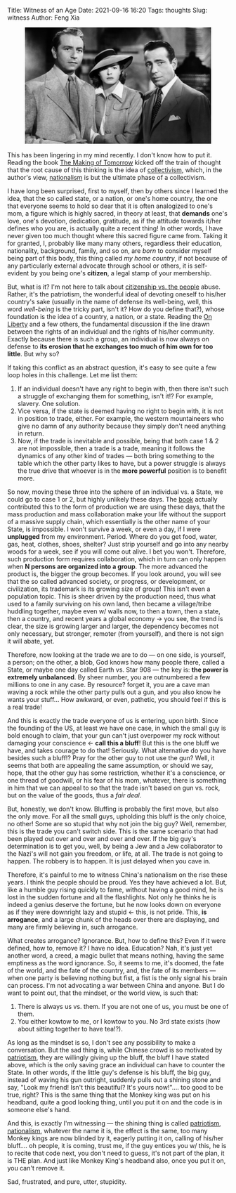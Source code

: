 Title: Witness of an Age
Date: 2021-09-16 16:20
Tags: thoughts
Slug: witness
Author: Feng Xia

<figure class="col s12">
  <img src="images/patriotism.jpg"/>
</figure>

This has been lingering in my mind recently. I don't know how to put
it. Reading the book [The Making of Tomorrow][1] kicked off the train
of thought that the root cause of this thinking is the idea of
[collectivism][2], which, in the author's view, [nationalism][3] is
but the ultimate phase of a collectivism.

I have long been surprised, first to myself, then by others since I
learned the idea, that the so called state, or a nation, or one's home
country, the one that everyone seems to hold so dear that it is often
analogized to one's mom, a figure which is highly sacred, in theory at
least, that **demands** one's love, one's devotion, dedication,
gratitude, as if the attitude towards it/her defines who you are, is
actually quite a recent thing! In other words, I have never given too
much thought where this sacred figure came from. Taking it for
granted, I, probably like many many others, regardless their
education, nationality, background, family, and so on, are _born_ to
consider myself being part of this body, this thing called _my home
country_, if not because of any particularly external advocate through
school or others, it is self-evident by you being one's **citizen**, a
legal stamp of your membership.

But, what is it? I'm not here to talk about [citizenship vs. the
people][4] abuse. Rather, it's the patriotism, the wonderful ideal of
devoting oneself to his/her country's sake (usually in the name of
defense its well-being, well, this word _well-being_ is the tricky
part, isn't it? How do you define that?), whose foundation is the idea
of a country, a nation, or a state. Reading the [On Liberty][5] and a
few others, the fundamental discussion if the line drawn between the
rights of an individual and the rights of his/her community. Exactly
because there is such a group, an individual is now always on defense
to **its erosion that he exchanges too much of him own for too
little**. But why so?

If taking this conflict as an abstract question, it's easy to see
quite a few loop holes in this challenge. Let me list them:

1. If an individual doesn't have any right to begin with, then there
   isn't such a struggle of exchanging them for something, isn't it!?
   For example, slavery. One solution.
2. Vice versa, if the state is deemed having no right to begin with,
   it is not in position to trade, either. For example, the western
   mountaineers who give no damn of any authority because they simply
   don't need anything in return.
3. Now, if the trade is inevitable and possible, being that both case
   1 & 2 are not impossible, then a trade is a trade, meaning it
   follows the dynamics of any other kind of trades &mdash; both bring
   something to the table which the other party likes to have, but a
   power struggle is always the true drive that whoever is in the
   **more powerful** position is to benefit more.

So now, moving these three into the sphere of an individual vs. a
State, we could go to case 1 or 2, but highly unlikely these days. The
[book][1] actually contributed this to the form of production we are
using these days, that the mass production and mass collaboration make
your life without the support of a massive supply chain, which
essentially is the other name of your State, is impossible. I won't
survive a week, or even a day, if I were **unplugged** from my
environment. Period. Where do you get food, water, gas, heat, clothes,
shoes, shelter? Just strip yourself and go into any nearby woods for a
week, see if you will come out alive. I bet you won't. Therefore, such
production form requires collaboration, which in turn can only happen
when **N persons are organized into a group**. The more advanced the
product is, the bigger the group becomes. If you look around, you will
see that the so called advanced society, or progress, or development,
or civilization, its trademark is its growing size of group! This
isn't even a population topic. This is sheer driven by the production
need, thus what used to a family surviving on his own land, then
became a village/tribe huddling together, maybe even w/ walls now, to
then a town, then a state, then a country, and recent years a global
economy &rarr; you see, the trend is clear, the size is growing larger
and larger, the dependency becomes not only necessary, but stronger,
remoter (from yourself), and there is not sign it will abate, yet.

Therefore, now looking at the trade we are to do &mdash; on one side,
is yourself, a person; on the other, a blob, God knows how many people
there, called a State, or maybe one day called Earth vs. Star 908
&mdash; the key is: **the power is extremely unbalanced**. By sheer
number, you are outnumbered a few millions to one in any case. By
resource? forget it, you are a cave man waving a rock while the other
party pulls out a gun, and you also know he wants your stuff... How
awkward, or even, pathetic, you should feel if this is a real trade!

And this is exactly the trade everyone of us is entering, upon
birth. Since the founding of the US, at least we have one case, in
which the small guy is bold enough to claim, that your gun can't just
overpower my rock without damaging your conscience &larr; **call this
a bluff**! But this is the one bluff we have, and takes courage to do
that! Seriously. What alternative do you have besides such a bluff!?
Pray for the other guy to not use the gun? Well, it seems that both
are appealing the same assumption, or should we say, hope, that the
other guy has some restriction, whether it's a conscience, or one
thread of goodwill, or his fear of his mom, whatever, there is
something in him that we can appeal to so that the trade isn't based
on gun vs. rock, but on the value of the goods, thus a _fair deal_.

But, honestly, we don't know. Bluffing is probably the first move, but
also the only move. For all the small guys, upholding this bluff is
the only choice, no other! Some are so stupid that why not join the
big guy? Well, remember, this is the trade you can't switch side. This
is the same scenario that had been played out over and over and over
and over. If the big guy's determination is to get you, well, by being
a Jew and a Jew collaborator to the Nazi's will not gain you freedom, or
life, at all. The trade is not going to happen. The robbery is to
happen. It is just delayed when you cave in.

Therefore, it's painful to me to witness China's nationalism on the
rise these years. I think the people should be proud. Yes they have
achieved a lot. But, like a humble guy rising quickly to fame, without
having a good mind, he is lost in the sudden fortune and all the
flashlights. Not only he thinks he is indeed a genius deserve the
fortune, but he now looks down on everyone as if they were downright
lazy and stupid &larr; this, is not pride. This, **is
arrogance**, and a large chunk of the heads over there are displaying,
and many are firmly believing in, such arrogance.

What creates arrogance? Ignorance. But, how to define this? Even if it
were defined, how to, remove it? I have no idea. Education? Nah, it's
just yet another word, a creed, a magic bullet that means nothing,
having the same emptiness as the word ignorance. So, it seems to me,
it's doomed, the fate of the world, and the fate of the country, and,
the fate of its members &mdash; when one party is believing nothing
but fist, a fist is the only signal his brain can process. I'm not
advocating a war between China and anyone. But I do want to point out,
that the mindset, or the world view, is such that:

1. There is always us vs. them. If you are not one of us, you must be
   one of them.
2. You either kowtow to me, or I kowtow to you. No 3rd state exists
   (how about sitting together to have tea!?).

As long as the mindset is so, I don't see any possibility to make a
conversation. But the sad thing is, while Chinese crowd is so
motivated by [patriotism][6], they are willingly giving up the bluff, the
bluff I have stated above, which is the only saving grace an
individual can have to counter the State. In other words, if the
little guy's defense is his bluff, the big guy, instead of waving his
gun outright, suddenly pulls out a shining stone and say, "Look my
friend! Isn't this beautiful? It's yours now!".... too good to be
true, right? This is the same thing that the Monkey king was put on
his headband, quite a good looking thing, until you put it on and the
code is in someone else's hand.

And this, is exactly I'm witnessing &mdash; the shining thing is
called [patriotism][6], [nationalism][3], whatever the name it is, the
effect is the same, too many Monkey kings are now blinded by it,
eagerly putting it on, calling of his/her bluff.... oh people, it is
coming, trust me, if the guy entices you w/ this, he is to recite that
code next, you don't need to guess, it's not part of the plan, it is
THE plan. And just like Monkey King's headband also, once you put it
on, you can't remove it.

Sad, frustrated, and pure, utter, stupidity.




[1]: https://www.amazon.com/Making-Tomorrow-Raoul-Roussy-Sales/dp/B00005WC9T
[2]: https://en.wikipedia.org/wiki/Collectivism
[3]: https://en.wikipedia.org/wiki/Nationalism
[4]: {filename}/thoughts/capitol%20riot.md
[5]: https://en.wikipedia.org/wiki/On_Liberty
[6]: https://en.wikipedia.org/wiki/Patriotism
